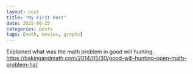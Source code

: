 ```yaml
---
layout: post
title: "My First Post"
date: 2025-06-25
categories: posts
tags: [math, movies, graphs]
--- 
```

Explained what was the math problem in good will hunting.
https://bakingandmath.com/2014/05/30/good-will-hunting-open-math-problem-ha/
